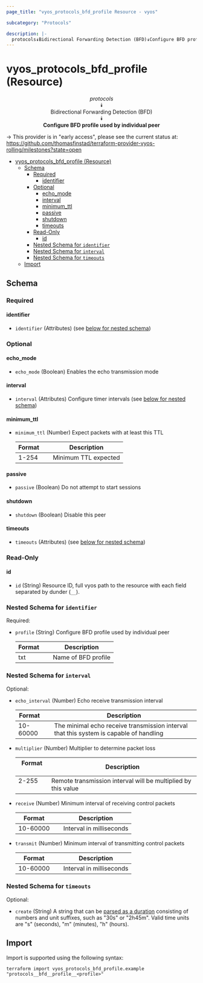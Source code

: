 ```yaml
---
page_title: "vyos_protocols_bfd_profile Resource - vyos"

subcategory: "Protocols"

description: |-
  protocols⯯Bidirectional Forwarding Detection (BFD)⯯Configure BFD profile used by individual peer
---
```


# vyos_protocols_bfd_profile (Resource)
<center>

*protocols*  
⯯  
Bidirectional Forwarding Detection (BFD)  
⯯  
**Configure BFD profile used by individual peer**


</center>

-> This provider is in "early access", please see the current status at: https://github.com/thomasfinstad/terraform-provider-vyos-rolling/milestones?state=open

<!--TOC-->

- [vyos_protocols_bfd_profile (Resource)](#vyos_protocols_bfd_profile-resource)
  - [Schema](#schema)
    - [Required](#required)
      - [identifier](#identifier)
    - [Optional](#optional)
      - [echo_mode](#echo_mode)
      - [interval](#interval)
      - [minimum_ttl](#minimum_ttl)
      - [passive](#passive)
      - [shutdown](#shutdown)
      - [timeouts](#timeouts)
    - [Read-Only](#read-only)
      - [id](#id)
    - [Nested Schema for `identifier`](#nested-schema-for-identifier)
    - [Nested Schema for `interval`](#nested-schema-for-interval)
    - [Nested Schema for `timeouts`](#nested-schema-for-timeouts)
  - [Import](#import)

<!--TOC-->

<!-- schema generated by tfplugindocs -->
## Schema

### Required

#### identifier
- `identifier` (Attributes) (see [below for nested schema](#nestedatt--identifier))

### Optional

#### echo_mode
- `echo_mode` (Boolean) Enables the echo transmission mode
#### interval
- `interval` (Attributes) Configure timer intervals (see [below for nested schema](#nestedatt--interval))
#### minimum_ttl
- `minimum_ttl` (Number) Expect packets with at least this TTL

    |  Format  &emsp;|  Description           |
    |----------|------------------------|
    |  1-254   &emsp;|  Minimum TTL expected  |
#### passive
- `passive` (Boolean) Do not attempt to start sessions
#### shutdown
- `shutdown` (Boolean) Disable this peer
#### timeouts
- `timeouts` (Attributes) (see [below for nested schema](#nestedatt--timeouts))

### Read-Only

#### id
- `id` (String) Resource ID, full vyos path to the resource with each field separated by dunder (`__`).

<a id="nestedatt--identifier"></a>
### Nested Schema for `identifier`

Required:

- `profile` (String) Configure BFD profile used by individual peer

    |  Format  &emsp;|  Description          |
    |----------|-----------------------|
    |  txt     &emsp;|  Name of BFD profile  |


<a id="nestedatt--interval"></a>
### Nested Schema for `interval`

Optional:

- `echo_interval` (Number) Echo receive transmission interval

    |  Format    &emsp;|  Description                                                                             |
    |------------|------------------------------------------------------------------------------------------|
    |  10-60000  &emsp;|  The minimal echo receive transmission interval that this system is capable of handling  |
- `multiplier` (Number) Multiplier to determine packet loss

    |  Format  &emsp;|  Description                                                    |
    |----------|-----------------------------------------------------------------|
    |  2-255   &emsp;|  Remote transmission interval will be multiplied by this value  |
- `receive` (Number) Minimum interval of receiving control packets

    |  Format    &emsp;|  Description               |
    |------------|----------------------------|
    |  10-60000  &emsp;|  Interval in milliseconds  |
- `transmit` (Number) Minimum interval of transmitting control packets

    |  Format    &emsp;|  Description               |
    |------------|----------------------------|
    |  10-60000  &emsp;|  Interval in milliseconds  |


<a id="nestedatt--timeouts"></a>
### Nested Schema for `timeouts`

Optional:

- `create` (String) A string that can be [parsed as a duration](https://pkg.go.dev/time#ParseDuration) consisting of numbers and unit suffixes, such as &#34;30s&#34; or &#34;2h45m&#34;. Valid time units are &#34;s&#34; (seconds), &#34;m&#34; (minutes), &#34;h&#34; (hours).

## Import

Import is supported using the following syntax:

```shell
terraform import vyos_protocols_bfd_profile.example "protocols__bfd__profile__<profile>"
```
